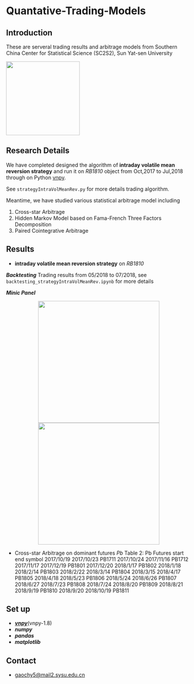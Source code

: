 # Quantative-Trading-Models

## Introduction 
These are serveral trading results and arbitrage models from Southern China Center for Statistical Science (SC2S2), Sun Yat-sen University

<img src="https://github.com/Gaochenyin/Quantative-Trading-Models/blob/master/logo.png" height="200">

## Research Details
We have completed designed the algorithm of **intraday volatile mean reversion strategy** and run it on *RB1810* object from Oct,2017 to Jul,2018 through on Python [vnpy](https://github.com/vnpy/vnpy). 

See `strategyIntraVolMeanRev.py` for more details trading algorithm.

Meantime, we have studied various statistical arbitrage model including

1. Cross-star Arbitrage
2. Hidden Markov Model based on Fama-French Three Factors Decomposition
3. Paired Cointegrative Arbitrage

## Results

+ **intraday volatile mean reversion strategy** on *RB1810*

***Backtesting***
Trading results from 05/2018 to 07/2018, see `backtesting_strategyIntraVolMeanRev.ipynb` for more details


***Minic Panel***
<div align="center">
<img src="https://github.com/Gaochenyin/Quantative-Trading-Models/blob/master/Strategy/MinicPanel_0605_0.png" height="330">
<img src="https://github.com/Gaochenyin/Quantative-Trading-Models/blob/master/Strategy/MinicPanel_0605_1.png" height="330">
</div>

+ Cross-star Arbitrage on dominant futures *Pb*
Table 2: Pb Futures
start end symbol
2017/10/19 2017/10/23 PB1711
2017/10/24 2017/11/16 PB1712
2017/11/17 2017/12/19 PB1801
2017/12/20 2018/1/17 PB1802
2018/1/18 2018/2/14 PB1803
2018/2/22 2018/3/14 PB1804
2018/3/15 2018/4/17 PB1805
2018/4/18 2018/5/23 PB1806
2018/5/24 2018/6/26 PB1807
2018/6/27 2018/7/23 PB1808
2018/7/24 2018/8/20 PB1809
2018/8/21 2018/9/19 PB1810
2018/9/20 2018/10/19 PB1811
## Set up
+ [***vnpy***](https://github.com/vnpy/vnpy)(vnpy-1.8)
+ ***numpy*** 
+ ***pandas*** 
+ ***matplotlib***

## Contact
+ gaochy5@mail2.sysu.edu.cn

